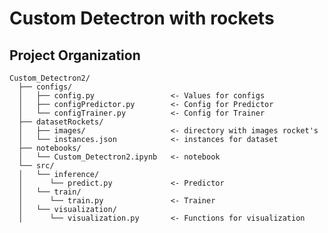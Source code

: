 # Custom Detectron with rockets
Project Organization
------------

    Custom_Detectron2/
      ├── configs/
      │   ├── config.py                 <- Values for configs
      │   ├── configPredictor.py        <- Config for Predictor
      │   └── configTrainer.py          <- Config for Trainer
      ├── datasetRockets/
      │   ├── images/                   <- directory with images rocket's
      │   └── instances.json            <- instances for dataset
      ├── notebooks/
      │   └── Custom_Detectron2.ipynb   <- notebook
      └── src/
      │   └── inference/
      │      └── predict.py             <- Predictor
      │   └── train/
      │      └── train.py               <- Trainer
      │   └── visualization/
      │      └── visualization.py       <- Functions for visualization